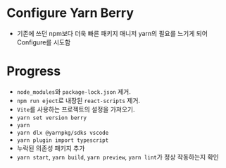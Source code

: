 # Configure Yarn Berry
- 기존에 쓰던 npm보다 더욱 빠른 패키지 매니저 yarn의 필요를 느기게 되어 Configure를 시도함

# Progress
- `node_modules`와 `package-lock.json` 제거.
- `npm run eject`로 내장된 `react-scripts` 제거.
- `Vite`를 사용하는 프로젝트의 설정을 가져오기.
- `yarn set version berry`
- `yarn`
- `yarn dlx @yarnpkg/sdks vscode`
- `yarn plugin import typescript`
- 누락된 의존성 패키지 추가
- `yarn start`, `yarn build`, `yarn preview`, `yarn lint`가 정상 작동하는지 확인

